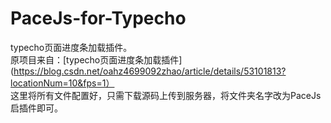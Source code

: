 # PaceJs-for-Typecho
typecho页面进度条加载插件。<br />
原项目来自：[typecho页面进度条加载插件](https://blog.csdn.net/oahz4699092zhao/article/details/53101813?locationNum=10&fps=1）<br />
这里将所有文件配置好，只需下载源码上传到服务器，将文件夹名字改为PaceJs启插件即可。
